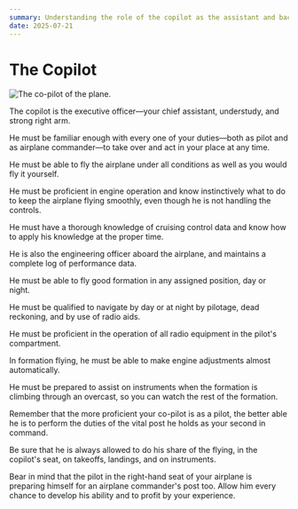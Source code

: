 ```yaml
---
summary: Understanding the role of the copilot as the assistant and backup to the pilot.
date: 2025-07-21
---
```


# The Copilot

![The co-pilot of the plane.](../assets/images/copilot.png "The Copilot")

The copilot is the executive officer—your chief assistant, understudy, and strong right arm.

He must be familiar enough with every one of your duties—both as pilot and as airplane commander—to take over and act in your place at any time.

He must be able to fly the airplane under all conditions as well as you would fly it yourself.

He must be proficient in engine operation and know instinctively what to do to keep the airplane flying smoothly, even though he is not handling the controls.

He must have a thorough knowledge of cruising control data and know how to apply his knowledge at the proper time.

He is also the engineering officer aboard the airplane, and maintains a complete log of performance data.

He must be able to fly good formation in any assigned position, day or night.

He must be qualified to navigate by day or at night by pilotage, dead reckoning, and by use of radio aids.

He must be proficient in the operation of all radio equipment in the pilot's compartment.

In formation flying, he must be able to make engine adjustments almost automatically.

He must be prepared to assist on instruments when the formation is climbing through an overcast, so you can watch the rest of the formation.

Remember that the more proficient your co-pilot is as a pilot, the better able he is to perform the duties of the vital post he holds as your second in command.

Be sure that he is always allowed to do his share of the flying, in the copilot's seat, on takeoffs, landings, and on instruments.

Bear in mind that the pilot in the right-hand seat of your airplane is preparing himself for an airplane commander's post too. Allow him every chance to develop his ability and to profit by your experience.